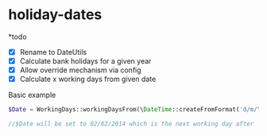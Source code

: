 holiday-dates
=============

*todo
  - [x] Rename to DateUtils
  - [X] Calculate bank holidays for a given year
  - [X] Allow override mechanism via config
  - [X] Calculate x working days from given date

Basic example

```php
$Date = WorkingDays::workingDaysFrom(\DateTime::createFromFormat('d/m/Y', '01/01/2014'),1);

//$Date will be set to 02/02/2014 which is the next working day after
```
